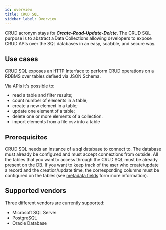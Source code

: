 ```yaml
---
id: overview
title: CRUD SQL
sidebar_label: Overview
---
```


<!--
WARNING: this file was automatically generated by Mia-Platform Doc Aggregator.
DO NOT MODIFY IT BY HAND.
Instead, modify the source file and run the aggregator to regenerate this file.
-->

CRUD acronym stays for ***Create-Read-Update-Delete***. The CRUD SQL purpose is to abstract a Data Collections allowing 
developers to expose CRUD APIs over the SQL databases in an easy, scalable, and secure way.

## Use cases
CRUD SQL exposes an HTTP Interface to perform CRUD operations on a RDBMS over tables defined via JSON Schema.

Via APIs it's possible to:

- read a table and filter results;
- count number of elements in a table;
- create a new element in a table;
- update one element of a table;
- delete one or more elements of a collection.
- import elements from a file csv into a table

## Prerequisites
CRUD SQL needs an instance of a sql database to connect to. The database must already be configured and must accept 
connections from outside. All the tables that you want to access through the CRUD SQL must be already present on the DB.
If you want to keep track of the user who create/update a record and the creation/update time, the corresponding columns must be configured on the tables
(see  [metadata fields](/runtime_suite/crud-sql/20_configuration.md#metadata-fields) form more information).

## Supported vendors
Three different vendors are currently supported:
- Microsoft SQL Server
- PostgreSQL
- Oracle Database
